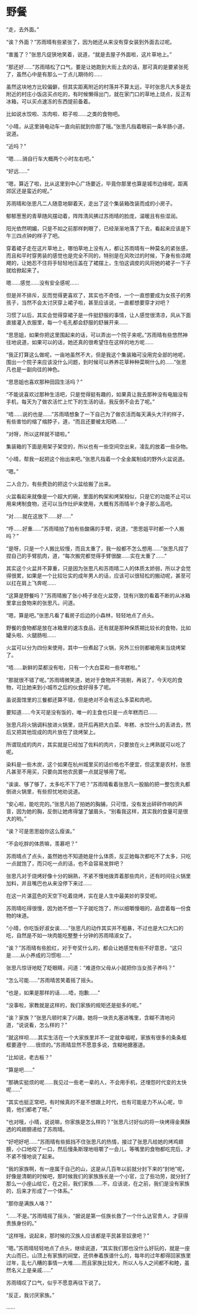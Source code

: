 # 野餐

“走，去外面。”

“诶？外面？”苏雨晴有些紧张了，因为她还从来没有穿女装到外面去过呢。

“害羞了？”张思凡促狭地笑着，说道，“就是去屋子外面啦，这片草地上。”

“那还好……”苏雨晴松了口气，要是让她跑到大街上去的话，那可真的是要紧张死了，虽然心中是有那么一丁点儿期待的……

虽然这块地方比较偏僻，但其实距离附近的村落并不算太远，平时张思凡大多是去附近的村庄小饭店买点吃的，有时候懒得出门，就在家门口的草地上烧点，反正有冰箱，可以买点速冻的东西提前备着。

比如说水饺啦、冻肉啦、粽子啦……之类的食物吧。

“小晴，从这里骑电动车一直向前就到你那了哦。”张思凡指着眼前一条羊肠小道，说道。

“近吗？”

“嗯……骑自行车大概两个小时左右吧。”

“好远……”

“嗯，算近了啦，比从这里到中心广场要近，毕竟你那里也算是城市边缘呢，距离郊区还是蛮近的呢。”

苏雨晴和张思凡二人随意地聊着天，走出了这个集装箱改装而成的小房子。

郁郁葱葱的青草随风摆动着，阵阵清风拂过苏雨晴的脸庞，温暖且有些湿润。

阳光依然明媚，只是不如之前那样刺眼了，已经渐渐地落了下去，看起来应该是下午三四点钟的样子了吧。

穿着裙子走在这片草地上，哪怕草地上没有人，都让苏雨晴有一种莫名的紧张感，而且和平时穿男装的感觉也是完全不同的，特别是在风吹过的时候，下身有些凉飕飕的，让她忍不住将手轻轻地压盖在了裙摆上，生怕这调皮的风将她的裙子一下子就给掀起来了。

嗯……感觉……没有安全感呢……

但是并不排斥，反而觉得更喜欢了，其实也不奇怪，一个一直想要成为女孩子的男孩子，当然不会太讨厌穿上裙子啦，甚至应该说，一直都想要穿才对吧？

习惯了以后，其实会觉得穿裙子是一件挺舒服的事情，让人感觉很清凉，风从下面直接灌入衣服里，每一个毛孔都会舒服的舒展开来……

“思思姐，如果你把这里围起来的话，可以弄出一个院子来呢。”苏雨晴有些悠然神往地说道，如果可以的话，她还真的很希望住在这样的地方呢……

“我正打算这么做呢，一亩地虽然不大，但是我这个集装箱可没用完全部的地呢，围出一个院子来应该没什么问题，到时候可以养养花草种种菜啊什么的……”张思凡也是一副向往的神色。

“思思姐也喜欢那种田园生活吗？”

“不能说喜欢过那种生活吧，只是觉得挺有趣的，如果真让我去那种没有电脑没有手机，每天为了做农活忙上忙下的生活的话，我反倒不会去了呢。”

“唔……说的也是……”苏雨晴想象了一下自己为了做农活而每天满头大汗的样子，有些害怕的缩了缩脖子，道，“而且还要被太阳晒……”

“对呀，所以这样就不错啦。”

集装箱的下面是用架子架空的，所以也有一些空间空出来，凌乱的放着一些杂物。

“小晴，帮我一起把这个抬出来吧。”张思凡指着一个全金属制成的野外火盆说道。

“嗯。”

二人合力，有些费劲的把这个火盆给搬了出来。

火盆看起来就像是一个超大的碗，里面的构架和烤架相似，只是它的功能不止可以用来烤制食物，还可以当作灶炉来使用，大概有苏雨晴半个身子那么高吧。

“对……就在这放下……好……”

“呼……好重……”苏雨晴拍了拍有些酸痛的手臂，说道，“思思姐平时都一个人搬吗？”

“是呀，只是一个人搬比较慢，而且太重了，我一般都不怎么想用……”张思凡捏了捏自己的手臂肌肉，道，“每次搬完都觉得手臂很酸……实在太重了……”

其实这个火盆并不算重，只是因为张思凡和苏雨晴二人的体质太娇弱，所以才会觉得很累，如果是一个比较壮实的成年男人的话，应该可以很轻松的搬动呢，甚至可以扛在肩上飞奔呢……

“这算是野餐吗？”苏雨晴搬了张小椅子坐在火盆旁，饶有兴致的看着不断的从冰箱里拿出食物来的张思凡，问道。

“嗯，算是吧。”张思凡看了看房子后边的小森林，轻轻地点了点头。

野餐的食物都是放在冰箱里的速冻食品，还有就是那种保质期比较长的食物，比如罐头啦、火腿肠啦……

火盆可以分为四份来使用，其中一份煮起了火锅，另外三份则都被用来当烧烤架了。

“唔……新鲜的菜都没有啦，只有一个大白菜和一些年糕啦。”

“那就很不错了呢。”苏雨晴微笑道，她对于食物并不挑剔，再说了，今天吃的食物，可比她来到小城市之后的伙食好得多了呢。

虽说面馆里的三餐都还算不错，但是绝对不会有这么多菜和肉吧。

要知道……今天可是没有饭的，唯一的主食也只是一点年糕而已……

张思凡将火锅调料放进火锅里，烧开后再把大白菜、年糕、水饺什么的丢进去，然后又把其他现成的肉片放在了烧烤架上。

所谓现成的肉片，其实就是已经加了佐料的肉片，只要放在火上烤熟就可以吃了呢。

染料是一些木炭，这个如果在杭州城里买的话价格也不便宜，但这里是农村，张思凡甚至不用买，只要向其他农民要一点就足够用了呢。

“诶诶、够了够了，太多吃不下了吧？”苏雨晴看着张思凡一股脑的把一整包贡丸都倒进火锅里，有些担忧地劝说道。

“安心啦，能吃完的。”张思凡拍了拍她的胸脯，只可惜，没有发出砰砰作响的声音，因为她的胸，反倒让她疼得皱了皱眉头，“别看我这样，其实我的食量可是很大的哟。”

“诶？可是思思姐你这么瘦诶。”

“不会吃胖的体质嘛，羡慕吧？”

苏雨晴点了点头，虽然她也不知道她是什么体质，反正她每次都吃不了太多，只吃一点就饱了，而只吃一点的话，也不会容易发胖吧？

张思凡对于烧烤好像十分的娴熟，不紧不慢地拨弄着那些肉片，还有时间往火锅里加料，并且嘴巴也从来没停下来过……

在这一片湛蓝色的天空下吃着烧烤，实在是人生中最美妙的享受呢。

苏雨晴吃得很慢，因为她不想一下子就吃饱了，所以细嚼慢咽的，品尝着每一份食物的味道。

“小晴，你吃饭好淑女诶……”张思凡的动作其实并不粗暴，不过也是大口大口的吃，自然是不如一块肉能吃整整十分钟的苏雨晴淑女了。

“诶？”苏雨晴有些脸红，对于夸奖什么的，都会让她感觉有些不好意思，“这只是……从小养成的习惯啦……”

张思凡惊讶地眨了眨眼睛，问道：“难道你父母从小就把你当女孩子养吗？”

“怎么可能……”苏雨晴苦笑着摇了摇头。

“也是，如果是那样的话……唔，抱歉……”

“没事啦，家教就是这样的，我们家族的规矩还是挺多的呢。”

“诶？家族？”张思凡顿时来了兴趣，她将一块贡丸塞进嘴里，含糊不清地问道，“说说看，怎么样的？”

“就这样呗……其实生活在一个大家族里并不一定就幸福呢，家族有很多的条条框框要遵守……很烦的。”苏雨晴显然不愿意多说，含糊地搪塞道。

“比如说，老古板？”

“算是吧……”

“那确实挺烦的呢……我见过一些老一辈的人，不会用手机，还埋怨时代变的太快呢……”

“其实也挺正常吧，有时候真的不是不想跟上时代，也有可能是力不从心呢，毕竟，他们都老了呀。”

“也对哦，小晴，说说嘛，你家族是怎么样的？”张思凡讨好似的将一块烤得金黄酥透的鸡翅膀递给了苏雨晴。

“好吧好吧……”苏雨晴有些抵挡不住张思凡的热情，接过了张思凡给她的烤鸡翅膀，小口地咬了一口，然后慢条斯理地咀嚼了一会儿，等嘴里的食物都吃完后，才不紧不慢地说了起来。

“我的家族啊，有一座属于自己的山，这是从几百年以前就分封下来的“封地”呢，好像是清朝的时候吧，那时候我们的家族族长是一个小官，立了些功劳，就分封了那么一小座山给它，在之前，我们家族……不，应该说，在之前，我们是没有家族的，后来才形成了一个体系。”

“那你是满族人咯？”

“……不是。”苏雨晴摇了摇头，“据说是第一任族长救了一个什么达官贵人，才获得贵族身份的。”

“这样哦，说起来，那时候的汉族人应该都是平民甚至奴隶吧？”

“嗯。”苏雨晴轻轻地点了点头，继续说道，“其实我们那也没什么好玩的，就是一座大山而已，山顶上有家族的祠堂，还供奉着族谱什么的，每年的过年都得回家族里过年，乱七八糟的事情一大堆……而且家族比较大，所以人与人之间都不和睦，虽然名义上是亲戚……”

苏雨晴叹了口气，似乎不愿意再往下说了。

“反正，我讨厌家族。”

……
